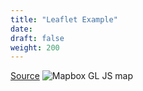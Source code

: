 ```yaml
---
title: "Leaflet Example"
date:
draft: false
weight: 200
---
```


[Source](https://github.com/CrunchyData/pg_tileserv/blob/master/examples/leaflet/leaflet-tiles.html)
![Mapbox GL JS map](/example-leaflet.PNG)

